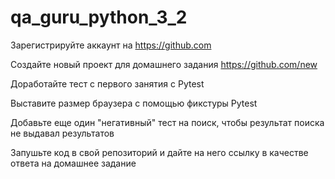 # qa_guru_python_3_2
Зарегистрируйте аккаунт на https://github.com

Создайте новый проект для домашнего задания https://github.com/new

Доработайте тест с первого занятия с Pytest

Выставите размер браузера с помощью фикстуры Pytest

Добавьте еще один "негативный" тест на поиск, чтобы результат поиска не выдавал результатов

Запушьте код в свой репозиторий и дайте на него ссылку в качестве ответа на домашнее задание
